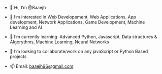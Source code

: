 - 👋 Hi, I’m @Baaejh

- 👀 I’m interested in Web Developement, Web Applications, App development, 
      Network Applications, Game Development, Machine Learning and AI
     
- 🌱 I’m currently learning: Advanced Python, Javascript, Data structures & Algorythms, 
      Machine Learning, Neural Networks
      
- 💞️ I’m looking to collaborate/work on any javaScript or Python Based projects

- 📫 Email: baaejh96@gmail.com

<!---
Baaejh/Baaejh is a ✨ special ✨ repository because its `README.md` (this file) appears on your GitHub profile.
You can click the Preview link to take a look at your changes.
--->
